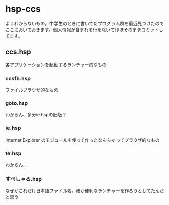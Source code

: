 # hsp-ccs

よくわからないもの。中学生のときに書いてたプログラム群を最近見つけたのでここにおいておきます。個人情報が含まれる行を除いてほぼそのままコミットしてます。

## ccs.hsp

各アプリケーションを起動するランチャー的なもの

### ccsfb.hsp

ファイルブラウザ的なもの

### goto.hsp

わからん、多分ie.hspの旧版？

### ie.hsp

Internet Explorer のモジュールを使って作ったなんちゃってブラウザ的なもの

### te.hsp

わからん…

### すぺしゃる.hsp

なぜかこれだけ日本語ファイル名。確か便利なランチャーを作ろうとしてたんだと思う
